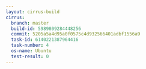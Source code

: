 ```yaml
---
layout: cirrus-build
cirrus:
  branch: master
  build-id: 5989809284448256
  commit: 5205a5a4d95a0f0575c4d932566401adbf1556a9
  task-id: 6140221387964416
  task-number: 4
  os-name: Ubuntu
  test-result: 0
---
```

